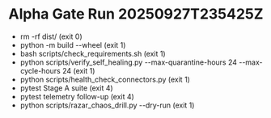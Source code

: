 # Alpha Gate Run 20250927T235425Z

- rm -rf dist/ (exit 0)
- python -m build --wheel (exit 1)
- bash scripts/check_requirements.sh (exit 1)
- python scripts/verify_self_healing.py --max-quarantine-hours 24 --max-cycle-hours 24 (exit 1)
- python scripts/health_check_connectors.py (exit 1)
- pytest Stage A suite (exit 4)
- pytest telemetry follow-up (exit 4)
- python scripts/razar_chaos_drill.py --dry-run (exit 1)
